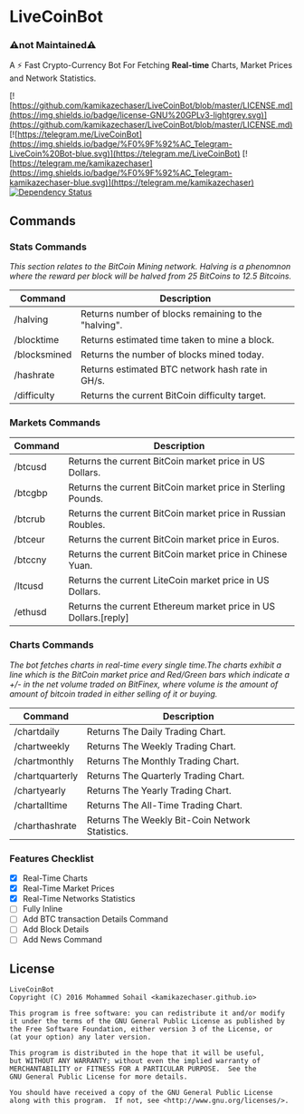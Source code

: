 # LiveCoinBot

### ⚠️not Maintained⚠️

A :zap: Fast Crypto-Currency Bot For Fetching **Real-time** Charts, Market Prices and Network Statistics.

[![https://github.com/kamikazechaser/LiveCoinBot/blob/master/LICENSE.md](https://img.shields.io/badge/license-GNU%20GPLv3-lightgrey.svg)](https://github.com/kamikazechaser/LiveCoinBot/blob/master/LICENSE.md)
[![https://telegram.me/LiveCoinBot](https://img.shields.io/badge/%F0%9F%92%AC_Telegram-LiveCoin%20Bot-blue.svg)](https://telegram.me/LiveCoinBot)
[![https://telegram.me/kamikazechaser](https://img.shields.io/badge/%F0%9F%92%AC_Telegram-kamikazechaser-blue.svg)](https://telegram.me/kamikazechaser)
[![Dependency Status](https://david-dm.org/kamikazechaser/LiveCoinBot.svg)](https://david-dm.org/kamikazechaser/LiveCoinBot)


## Commands

### Stats Commands

*This section relates to the BitCoin Mining network. Halving is a phenomnon where the reward per block will be halved from 25 BitCoins to 12.5 Bitcoins.*

Command | Description
--- | ---
/halving | Returns number of blocks remaining to the "halving".
/blocktime | Returns estimated time taken to mine a block.
/blocksmined | Returns the number of blocks mined today.
/hashrate | Returns estimated BTC network hash rate in GH/s.
/difficulty | Returns the current BitCoin difficulty target.

### Markets Commands

Command | Description
--- | ---
/btcusd | Returns the current BitCoin market price in US Dollars.
/btcgbp | Returns the current BitCoin market price in Sterling Pounds.
/btcrub | Returns the current BitCoin market price in Russian Roubles.
/btceur | Returns the current BitCoin market price in Euros.
/btccny | Returns the current BitCoin market price in Chinese Yuan.
/ltcusd | Returns the current LiteCoin market price in US Dollars.
/ethusd | Returns the current Ethereum market price in US Dollars.[reply] | set up a reply to an hashtag

### Charts Commands

*The bot fetches charts in real-time every single time.The charts exhibit a line which is the BitCoin market price and Red/Green bars which indicate a +/- in the net volume traded on BitFinex, where volume is the amount of amount of bitcoin traded in either selling of it or buying.*

Command | Description
--- | ---
/chartdaily | Returns The Daily Trading Chart.
/chartweekly | Returns The Weekly Trading Chart.
/chartmonthly | Returns The Monthly Trading Chart.
/chartquarterly | Returns The Quarterly Trading Chart.
/chartyearly | Returns The Yearly Trading Chart.
/chartalltime | Returns The All-Time Trading Chart.
/charthashrate | Returns The Weekly Bit-Coin Network Statistics.


### Features Checklist

- [x] Real-Time Charts
- [x] Real-Time Market Prices
- [x] Real-Time Networks Statistics
- [ ] Fully Inline
- [ ] Add BTC transaction Details Command
- [ ] Add Block Details
- [ ] Add News Command

## License
 
    LiveCoinBot
    Copyright (C) 2016 Mohammed Sohail <kamikazechaser.github.io>

    This program is free software: you can redistribute it and/or modify
    it under the terms of the GNU General Public License as published by
    the Free Software Foundation, either version 3 of the License, or
    (at your option) any later version.

    This program is distributed in the hope that it will be useful,
    but WITHOUT ANY WARRANTY; without even the implied warranty of
    MERCHANTABILITY or FITNESS FOR A PARTICULAR PURPOSE.  See the
    GNU General Public License for more details.

    You should have received a copy of the GNU General Public License
    along with this program.  If not, see <http://www.gnu.org/licenses/>.
